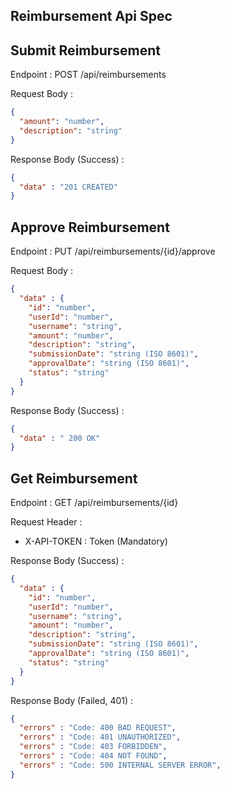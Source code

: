 ## Reimbursement Api Spec

## Submit Reimbursement

Endpoint : POST /api/reimbursements

Request Body :

```json
{
  "amount": "number",
  "description": "string"
}
```

Response Body (Success) :

```json
{
  "data" : "201 CREATED"
} 
```

## Approve  Reimbursement

Endpoint : PUT /api/reimbursements/{id}/approve

Request Body :

```json
{
  "data" : {
    "id": "number",
    "userId": "number",
    "username": "string",
    "amount": "number",
    "description": "string",
    "submissionDate": "string (ISO 8601)",
    "approvalDate": "string (ISO 8601)",
    "status": "string"
  }
}
```

Response Body (Success) :

```json
{
  "data" : " 200 OK"
} 
```



## Get Reimbursement

Endpoint : GET /api/reimbursements/{id}

Request Header :

- X-API-TOKEN : Token (Mandatory)

Response Body (Success) :

```json
{
  "data" : {
    "id": "number",
    "userId": "number",
    "username": "string",
    "amount": "number",
    "description": "string",
    "submissionDate": "string (ISO 8601)",
    "approvalDate": "string (ISO 8601)",
    "status": "string"
  }
}
```

Response Body (Failed, 401) :

```json
{
  "errors" : "Code: 400 BAD REQUEST",
  "errors" : "Code: 401 UNAUTHORIZED",
  "errors" : "Code: 403 FORBIDDEN",
  "errors" : "Code: 404 NOT FOUND",
  "errors" : "Code: 500 INTERNAL SERVER ERROR",
}
```
